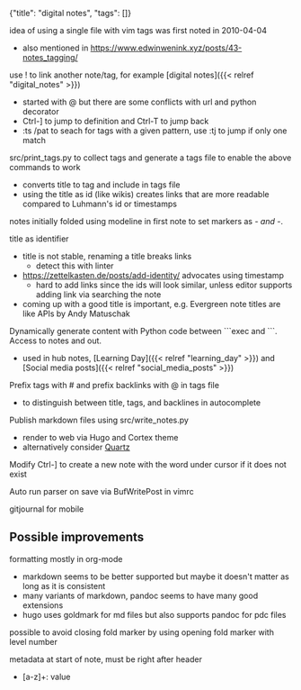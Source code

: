 {"title": "digital notes", "tags": []}

idea of using a single file with vim tags was first noted in 2010-04-04
* also mentioned in https://www.edwinwenink.xyz/posts/43-notes_tagging/

use ! to link another note/tag, for example [digital notes]({{< relref "digital_notes" >}})
* started with @ but there are some conflicts with url and python decorator
* Ctrl-] to jump to definition and Ctrl-T to jump back
* :ts /pat to seach for tags with a given pattern, use :tj to jump if only one match

src/print_tags.py to collect tags and generate a tags file to enable the above commands to work
* converts title to tag and include in tags file
* using the title as id (like wikis) creates links that are more readable compared to Luhmann's id or timestamps

notes initially folded using modeline in first note to set markers as *- and -*.

title as identifier
* title is not stable, renaming a title breaks links
  * detect this with linter
* https://zettelkasten.de/posts/add-identity/ advocates using timestamp
  * hard to add links since the ids will look similar, unless editor supports adding link via searching the note
* coming up with a good title is important, e.g. Evergreen note titles are like APIs by Andy Matuschak

Dynamically generate content with Python code between \```exec and \```. Access to notes and out.
* used in hub notes, [Learning Day]({{< relref "learning_day" >}}) and [Social media posts]({{< relref "social_media_posts" >}})

Prefix tags with # and prefix backlinks with @ in tags file
* to distinguish between title, tags, and backlines in autocomplete

Publish markdown files using src/write_notes.py
* render to web via Hugo and Cortex theme
* alternatively consider [Quartz](https://quartz.jzhao.xyz/)

Modify Ctrl-] to create a new note with the word under cursor if it does not exist

Auto run parser on save via BufWritePost in vimrc

gitjournal for mobile

## Possible improvements
formatting mostly in org-mode
* markdown seems to be better supported but maybe it doesn't matter as long as it is consistent
* many variants of markdown, pandoc seems to have many good extensions
* hugo uses goldmark for md files but also supports pandoc for pdc files

possible to avoid closing fold marker by using opening fold marker with level number

metadata at start of note, must be right after header
* [a-z]+: value
